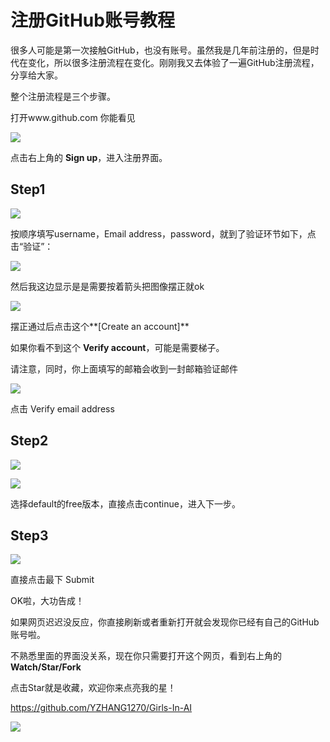 # 注册GitHub账号教程

很多人可能是第一次接触GitHub，也没有账号。虽然我是几年前注册的，但是时代在变化，所以很多注册流程在变化。刚刚我又去体验了一遍GitHub注册流程，分享给大家。

整个注册流程是三个步骤。

打开www.github.com 你能看见 

![](https://github.com/YZHANG1270/Girls-In-AI/blob/master/others/pics/sign_up_github/002.png?raw=true)

点击右上角的 **Sign up**，进入注册界面。



## Step1

![](https://github.com/YZHANG1270/Girls-In-AI/blob/master/others/pics/sign_up_github/001.png?raw=true)

按顺序填写username，Email address，password，就到了验证环节如下，点击“验证”：

![](https://github.com/YZHANG1270/Girls-In-AI/blob/master/others/pics/sign_up_github/step1-1.png?raw=true)

然后我这边显示是是需要按着箭头把图像摆正就ok

![](https://github.com/YZHANG1270/Girls-In-AI/blob/master/others/pics/sign_up_github/step1.png?raw=true)

摆正通过后点击这个**[Create an account]**

如果你看不到这个 **Verify account**，可能是需要梯子。

请注意，同时，你上面填写的邮箱会收到一封邮箱验证邮件

![](https://github.com/YZHANG1270/Girls-In-AI/blob/master/others/pics/sign_up_github/email.png?raw=true)

点击 Verify email address



## Step2

![](https://github.com/YZHANG1270/Girls-In-AI/blob/master/others/pics/sign_up_github/step2-1.png?raw=true)

![](https://github.com/YZHANG1270/Girls-In-AI/blob/master/others/pics/sign_up_github/step2.png?raw=true)

选择default的free版本，直接点击continue，进入下一步。



## Step3

![](https://github.com/YZHANG1270/Girls-In-AI/blob/master/others/pics/sign_up_github/step3.png?raw=true)

直接点击最下 Submit

OK啦，大功告成！



如果网页迟迟没反应，你直接刷新或者重新打开就会发现你已经有自己的GitHub账号啦。

不熟悉里面的界面没关系，现在你只需要打开这个网页，看到右上角的 **Watch/Star/Fork**

点击Star就是收藏，欢迎你来点亮我的星！

https://github.com/YZHANG1270/Girls-In-AI

![](https://github.com/YZHANG1270/Girls-In-AI/blob/master/others/pics/sign_up_github/star.png?raw=true)

